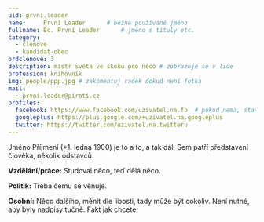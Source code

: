 ```yaml
---
uid: prvni.leader
name:     První Leader  	# běžně používáné jméno
fullname: Bc. První Leader  	# jméno s tituly etc.
category:
  - clenove
  - kandidat-obec
ordclenove: 3
description: mistr světa ve skoku pro něco # zobrazuje se v lide
profession: knihovník
img: people/ppp.jpg # zakomentuj radek dokud není fotka
mail:
  - prvni.leader@pirati.cz
profiles:
  facebook: https://www.facebook.com/uzivatel.na.fb  # pokud nema, staci smazat tuto radku
  googleplus: https://plus.google.com/+uzivatel.na.googleplus
  twitter: https://twitter.com/uzivatel.na.twitteru
---
```


Jméno Příjmení (*1. ledna 1900) je to a to, a tak dál. Sem patří představení člověka, několik odstavců.

**Vzdělání/práce:** Studoval něco, teď dělá něco.

**Politik:** Třeba čemu se věnuje.

**Osobní:** Něco dalšího, měnit dle libosti, tady může být cokoliv. Není nutné, aby byly nadpisy tučně. Fakt jak chcete.

